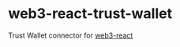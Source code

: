 # web3-react-trust-wallet

Trust Wallet connector for [web3-react](https://www.npmjs.com/package/web3-react)

